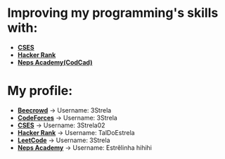# Improving my programming's skills with:
- [**CSES**](https://github.com/3Strela/Competitive_Programing/blob/master/Studies/CSES/README.md)
- [**Hacker Rank**](https://github.com/3Strela/Competitive_Programing/blob/master/Studies/HackerRank/README.md)
- [**Neps Academy(CodCad)**](https://github.com/3Strela/Competitive_Programing/blob/master/Studies/NepsAcademy/README.md)

# My profile:
- [**Beecrowd**](https://www.beecrowd.com.br/judge/pt/users/statistics/442311) → Username: 3Strela
- [**CodeForces**](https://codeforces.com/profile/3Strela) → Username: 3Strela
- [**CSES**](https://cses.fi/user/85095) → Username: 3Strela02
- [**Hacker Rank**](https://www.hackerrank.com/TalDoEstrela) → Username: TalDoEstrela
- [**LeetCode**](https://leetcode.com/3Strela/) → Username: 3Strela
- [**Neps Academy**](https://neps.academy/br/user/8695) → Username: Estrêlinha hihihi